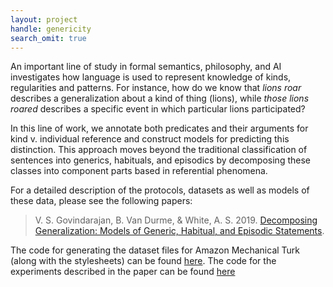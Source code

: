 ```yaml
---
layout: project
handle: genericity
search_omit: true
---
```


An important line of study in formal semantics, philosophy, and AI investigates how language is used to represent knowledge of kinds, regularities and patterns. For instance, how do we know that *lions roar* describes a generalization about a kind of thing (lions), while *those lions roared* describes a specific event in which particular lions participated?

In this line of work, we annotate both predicates and their arguments for kind v. individual reference and construct models for predicting this distinction. This approach moves beyond the traditional classification of sentences into generics, habituals, and episodics by decomposing these classes into component parts based in referential phenomena.

For a detailed description of the protocols, datasets as well as models of these data, please see the following papers:

> V. S. Govindarajan, B. Van Durme, & White, A. S. 2019. [Decomposing Generalization: Models of Generic, Habitual, and Episodic Statements]().

The code for generating the dataset files for Amazon Mechanical Turk (along with the stylesheets) can be found [here](https://github.com/FACTSlab/factslab-protocols). The code for the experiments described in the paper can be found [here](https://github.com/FACTSlab/factslab-python)
